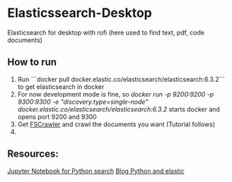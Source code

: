 # Elasticssearch-Desktop
Elasticsearch for desktop with rofi (here used to find text, pdf, code documents)
## How to run
1. Run ´´´docker pull docker.elastic.co/elasticsearch/elasticsearch:6.3.2´´´ to get elasticsearch in docker
2. For now development mode is fine, so *docker run -p 9200:9200 -p 9300:9300 -e "discovery.type=single-node" docker.elastic.co/elasticsearch/elasticsearch:6.3.2* starts docker and opens port 9200 and 9300
3. Get [FSCrawler](https://fscrawler.readthedocs.io/en/fscrawler-2.5/user/getting_started.html) and crawl the documents you want (Tutorial follows)
4. 


## Resources:
[Jupyter Notebook for Python search](https://github.com/ernestorx/es-swapi-test/blob/master/ES%20notebook.ipynb)
[Blog Python and elastic](https://tryolabs.com/blog/2015/02/17/python-elasticsearch-first-steps/)
